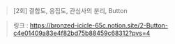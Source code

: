 > [2회] 결합도, 응집도, 관심사의 분리, Button

> 링크 : https://bronzed-icicle-65c.notion.site/2-Button-c4e01409a83e4f82bd75b88459c68312?pvs=4
